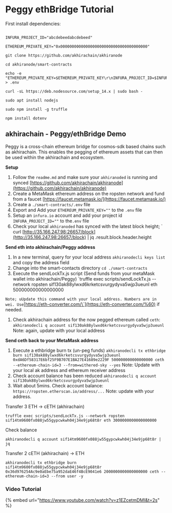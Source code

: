 # Peggy ethBridge Tutorial

First install dependencies:

```text

INFURA_PROJECT_ID="abcdebeedabcdebeed"

ETHEREUM_PRIVATE_KEY="0x00000000000000000000000000000000000000"

git clone https://github.com/akhirachain/akhiranode

cd akhiranode/smart-contracts

echo -e "ETHEREUM_PRIVATE_KEY=$ETHEREUM_PRIVATE_KEY\r\nINFURA_PROJECT_ID=$INFURA_PROJECT_ID" > .env

curl -sL https://deb.nodesource.com/setup_14.x | sudo bash -

sudo apt install nodejs

sudo npm install -g truffle

npm install dotenv

```

## akhirachain - Peggy/ethBridge Demo <a id="akhirachain---al-jabaalethbridge-demo"></a>

Peggy is a cross-chain ethereum bridge for cosmos-sdk based chains such as akhirachain. This enables the pegging of ethereum assets that can then be used within the akhirachain and ecosystem.

**Setup**

1. Follow the `readme.md` and make sure your `akhiranoded` is running and synced [https://github.com/akhirachain/akhiranode](https://github.com/akhirachain/akhiranode)
2. Create a MetaMask ethereum address on the ropsten network and fund from a faucet [https://faucet.metamask.io/](https://faucet.metamask.io/)
3. Create a `./smart-contracts/.env` file
4. Export and Add your `ETHEREUM_PRIVATE_KEY=""` to the `.env` file
5. Setup an `infura.io` account and add your project id `INFURA_PROJECT_ID=""` to the`.env` file
6. Check your local `akhiranoded` has synced with the latest block height; \` curl [http://35.166.247.98:26657/block](http://35.166.247.98:26657/block) \| jq .result.block.header.height



**Send eth into akhirachain/Peggy address**

1. In a new terminal, query for your local address `akhiranodecli keys list` and copy the address field
2. Change into the smart-contacts directory `cd ./smart-contracts`
3. Execute the sendLockTx.js script \(Send funds from your metaMask wallet into akhirachain/Peggy\) \`truffle exec scripts/sendLockTx.js --network ropsten sif130ak88ylwxd6krketcsvurgydyva5wjp3ueunl eth 500000000000000000

`Note; uUpdate this command with your local address. Numbers are in wei. Use`[https://eth-converter.com/\`](https://eth-converter.com/%60) if needed.

1. Check akhirachain address for the now pegged ethereum called `ceth`: `akhiranodecli q account sif130ak88ylwxd6krketcsvurgydyva5wjp3ueunl` Note: again, update with your local address

**Send ceth back to your MetaMask address**

1. Execute a ethbridge burn tx \(un-peg funds\) `akhiranodecli tx ethbridge burn sif130ak88ylwxd6krketcsvurgydyva5wjp3ueunl 0xdA6Df58317E6bf25F9B707E1BA27E41689e2229F 500000000000000000 ceth --ethereum-chain-id=3 --from=withered-sky --yes` Note: Update with your local ak address and ethereum receiver address
2. Check account balance has been reduced `akhiranodecli q account sif130ak88ylwxd6krketcsvurgydyva5wjp3ueunl`
3. Wait about 5mins. Check account balance: `https://ropsten.etherscan.io/address/...` Note: update with your address.

Transfer 3 ETH -&gt; cETH \(akhirachain\)

`truffle exec scripts/sendLockTx.js --network ropsten sif14tm9600fx088jw55gypcwkwh04j34e9jp68t8r eth 3000000000000000000`

Check balance

`akhiranodecli q account sif14tm9600fx088jw55gypcwkwh04j34e9jp68t8r | jq`

Transfer 2 cETH \(akhirachain\) -&gt; ETH

`akhiranodecli tx ethbridge burn sif14tm9600fx088jw55gypcwkwh04j34e9jp68t8r 0x36d976254Ac9e0aEbe75a952daE46f4BcE9041e6 2000000000000000000 ceth --ethereum-chain-id=3 --from user -y`



### Video Tutorial

{% embed url="https://www.youtube.com/watch?v=z1EZcetmDMI&t=2s" %}




